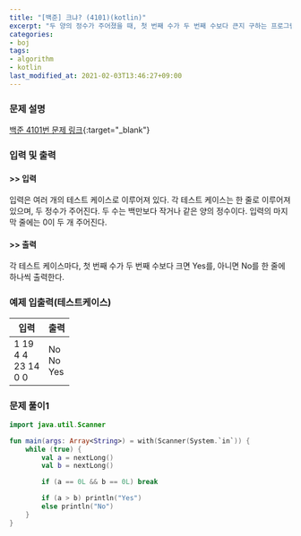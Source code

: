 ```yaml
---
title: "[백준] 크냐? (4101)(kotlin)"
excerpt: "두 양의 정수가 주어졌을 때, 첫 번째 수가 두 번째 수보다 큰지 구하는 프로그램을 작성하시오."
categories:
- boj
tags:
- algorithm
- kotlin
last_modified_at: 2021-02-03T13:46:27+09:00
---
```



### 문제 설명
[백준 4101번 문제 링크](https://www.acmicpc.net/problem/4101#description){:target="_blank"}




### 입력 및 출력
#### >> 입력
입력은 여러 개의 테스트 케이스로 이루어져 있다. 각 테스트 케이스는 한 줄로 이루어져 있으며, 두 정수가 주어진다. 두 수는 백만보다 작거나 같은 양의 정수이다. 입력의 마지막 줄에는 0이 두 개 주어진다.



#### >> 출력
각 테스트 케이스마다, 첫 번째 수가 두 번째 수보다 크면 Yes를, 아니면 No를 한 줄에 하나씩 출력한다.





### 예제 입출력(테스트케이스)


|입력|출력|
|-----|------|
|1 19<br>4 4<br>23 14<br>0 0|No<br>No<br>Yes|




### 문제 풀이1
```kotlin
import java.util.Scanner

fun main(args: Array<String>) = with(Scanner(System.`in`)) {
    while (true) {
        val a = nextLong()
        val b = nextLong()

        if (a == 0L && b == 0L) break

        if (a > b) println("Yes")
        else println("No")
    }
}
```